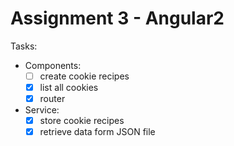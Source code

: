 # Assignment 3 - Angular2

Tasks:
 * Components:
    * [ ] create cookie recipes
    * [x] list all cookies
    * [x] router
 * Service:
    * [x] store cookie recipes
    * [x] retrieve data form JSON file